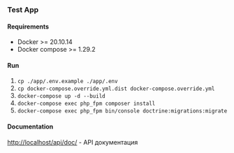 ### Test App
#### Requirements
* Docker >= 20.10.14
* Docker compose >= 1.29.2
#### Run
1. `cp ./app/.env.example ./app/.env`
2. `cp docker-compose.override.yml.dist docker-compose.override.yml`
3. `docker-compose up -d --build`
4. `docker-compose exec php_fpm composer install`
5. `docker-compose exec php_fpm bin/console doctrine:migrations:migrate`
#### Documentation
[http://localhost/api/doc/](http://localhost/api/doc/) - API документация